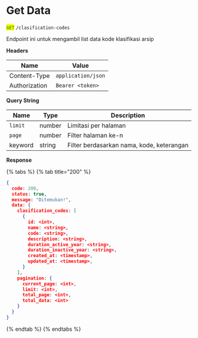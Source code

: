 # Get Data

<mark style="color:green;">`GET`</mark> `/clasification-codes`

Endpoint ini untuk mengambil list data kode klasifikasi arsip&#x20;

**Headers**

| Name          | Value              |
| ------------- | ------------------ |
| Content-Type  | `application/json` |
| Authorization | `Bearer <token>`   |

**Query String**

| Name    | Type   | Description                               |
| ------- | ------ | ----------------------------------------- |
| `limit` | number | Limitasi per halaman                      |
| `page`  | number | Filter halaman ke-n                       |
| keyword | string | Filter berdasarkan nama, kode, keterangan |

**Response**

{% tabs %}
{% tab title="200" %}
```json
{
  code: 200,
  status: true,
  message: "Ditemukan!",
  data: {
    clasification_codes: [
      {
        id: <int>,
        name: <string>,
        code: <string>,
        description: <string>,
        duration_active_year: <string>,
        duration_inactive_year: <string>,
        created_at: <timestamp>,
        updated_at: <timestamp>,
      }
    ],
    pagination: {
      current_page: <int>,
      limit: <int>,
      total_page: <int>,
      total_data: <int>
    }
  }
}
```
{% endtab %}
{% endtabs %}
